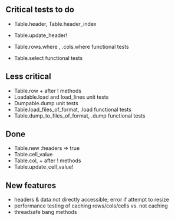 ## Critical tests to do

- Table.header, Table.header_index
- Table.update_header!

- Table.rows.where , .cols.where functional tests
- Table.select functional tests


## Less critical
- Table.row + after ! methods
- Loadable.load and load_lines unit tests
- Dumpable.dump unit tests
- Table.load_files_of_format, .load functional tests
- Table.dump_to_files_of_format, .dump functional tests


## Done

- Table.new :headers => true
- Table.cell_value
- Table.col, + after ! methods
- Table.update_cell_value!


## New features

- headers & data not directly accessible; error if attempt to resize
- performance testing of caching rows/cols/cells vs. not caching
- threadsafe bang methods
